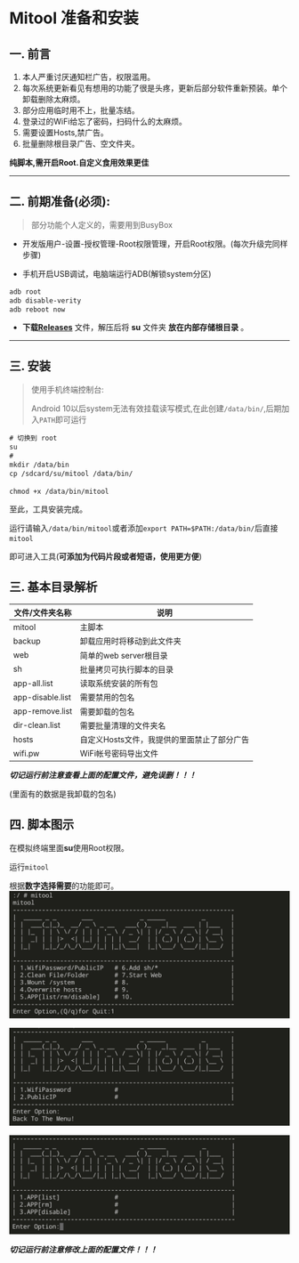 # Mitool 准备和安装

## 一. 前言

1. 本人严重讨厌通知栏广告，权限滥用。
2. 每次系统更新看见有想用的功能了很是头疼，更新后部分软件重新预装。单个卸载删除太麻烦。
3. 部分应用临时用不上，批量冻结。
4. 登录过的WiFi给忘了密码，扫码什么的太麻烦。
5. 需要设置Hosts,禁广告。
6. 批量删除根目录广告、空文件夹。

**纯脚本,需开启Root.自定义食用效果更佳**


---
## 二. 前期准备(必须):
> 部分功能个人定义的，需要用到BusyBox

* 开发版用户-设置-授权管理-Root权限管理，开启Root权限。(每次升级完同样步骤)

* 手机开启USB调试，电脑端运行ADB(解锁system分区)

```
adb root
adb disable-verity
adb reboot now

```

* **下载[Releases](https://github.com/fiixone/mitool/releases)** 文件，解压后将 **su** 文件夹 **放在内部存储根目录** 。

---
## 三. 安装

> 使用手机终端控制台:
>
> Android 10以后system无法有效挂载读写模式,在此创建`/data/bin/`,后期加入`PATH`即可运行

```shell
# 切换到 root
su
# 
mkdir /data/bin
cp /sdcard/su/mitool /data/bin/

chmod +x /data/bin/mitool

```

至此，工具安装完成。

运行请输入`/data/bin/mitool`或者添加`export PATH=$PATH:/data/bin/`后直接`mitool`

即可进入工具(**可添加为代码片段或者短语，使用更方便**)

## 三. 基本目录解析




|文件/文件夹名称|说明|
|---|---|
|mitool|主脚本|
|backup|卸载应用时将移动到此文件夹|
|web|简单的web server根目录|
|sh|批量拷贝可执行脚本的目录|
|app-all.list|读取系统安装的所有包|
|app-disable.list|需要禁用的包名|
|app-remove.list|需要卸载的包名|
|dir-clean.list|需要批量清理的文件夹名|
|hosts|自定义Hosts文件，我提供的里面禁止了部分广告|
|wifi.pw|WiFi帐号密码导出文件|



***切记运行前注意查看上面的配置文件，避免误删！！！***


(里面有的数据是我卸载的包名)

## 四. 脚本图示

在模拟终端里面**su**使用Root权限。

运行`mitool`

根据**数字选择需要**的功能即可。
![](./img/mitool-1.png)



![](./img/mitool-2.png)



![](./img/mitool-3.png)

***切记运行前注意修改上面的配置文件！！！***

